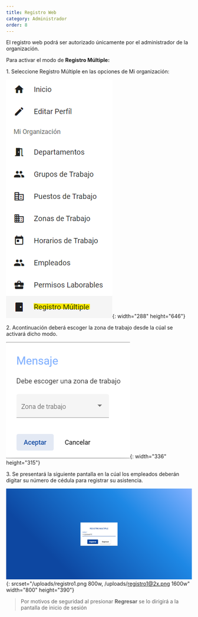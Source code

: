 ```yaml
---
title: Registro Web
category: Administrador
order: 8
---
```


El registro web podr&aacute; ser autorizado &uacute;nicamente por el administrador de la organizaci&oacute;n.

Para activar el modo de **Registro M&uacute;ltiple:**

1\. Seleccione Registro M&uacute;ltiple en las opciones de Mi organizaci&oacute;n:

![](/uploads/registro-i.png){: width="288" height="646"}

2\. Acontinuaci&oacute;n deber&aacute; escoger la zona de trabajo desde la c&uacute;al se activar&aacute; dicho modo.

![](/uploads/registro-multiple.png){: width="336" height="315"}

3\. Se presentar&aacute; la siguiente pantalla en la c&uacute;al los empleados deber&aacute;n digitar su n&uacute;mero de cédula para registrar su asistencia.

![](/uploads/registro1.png){: srcset="/uploads/registro1.png 800w, /uploads/registro1@2x.png 1600w" width="800" height="390"}

> Por motivos de seguridad al presionar **Regresar** se lo dirigir&aacute; a la pantalla de inicio de sesi&oacute;n&nbsp;

&nbsp;